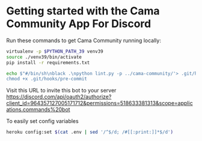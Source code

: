 # Getting started with the Cama Community App For Discord

Run these commands to get Cama Community running locally:

```bash
virtualenv -p $PYTHON_PATH_39 venv39
source ./venv39/bin/activate
pip install -r requirements.txt

echo $"#/bin/sh\nblack .\npython lint.py -p ../cama-community/'> .git/hooks/pre-commit
chmod +x .git/hooks/pre-commit
```

Visit this URL to invite this bot to your server
https://discord.com/api/oauth2/authorize?client_id=964357127005171712&permissions=518633381313&scope=applications.commands%20bot

To easily set config variables
```bash
heroku config:set $(cat .env | sed '/^$/d; /#[[:print:]]*$/d')
```